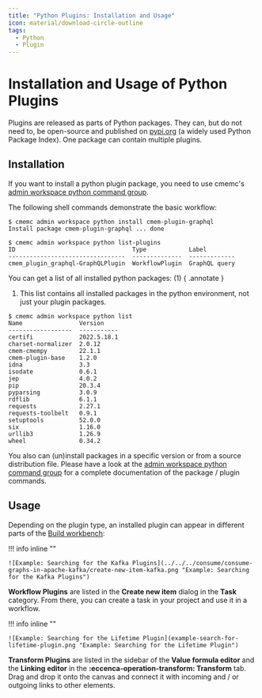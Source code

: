 ```yaml
---
title: "Python Plugins: Installation and Usage"
icon: material/download-circle-outline
tags:
  - Python
  - Plugin
---
```

# Installation and Usage of Python Plugins

Plugins are released as parts of Python packages.
They can, but do not need to, be open-source and published on [pypi.org](https://pypi.org/search/?q=%22cmem-plugin-%22) (a widely used Python Package Index). One package can contain multiple plugins.

## Installation

If you want to install a python plugin package, you need to use cmemc's [admin workspace python command group](../../../automate/cmemc-command-line-interface/command-reference/admin/workspace/python/index.md).

The following shell commands demonstrate the basic workflow:

```shell-session title="Install a plugin package from pypi.org:"
$ cmemc admin workspace python install cmem-plugin-graphql
Install package cmem-plugin-graphql ... done
```

```shell-session title="List installed plugins:"
$ cmemc admin workspace python list-plugins
ID                                 Type            Label
---------------------------------  --------------  -------------
cmem_plugin_graphql-GraphQLPlugin  WorkflowPlugin  GraphQL query
```

You can get a list of all installed python packages: (1)
{ .annotate }

1.   This list contains all installed packages in the python environment, not just your plugin packages.

```shell-session title="List all installed python packages:"
$ cmemc admin workspace python list
Name                Version
------------------  -----------
certifi             2022.5.18.1
charset-normalizer  2.0.12
cmem-cmempy         22.1.1
cmem-plugin-base    1.2.0
idna                3.3
isodate             0.6.1
jep                 4.0.2
pip                 20.3.4
pyparsing           3.0.9
rdflib              6.1.1
requests            2.27.1
requests-toolbelt   0.9.1
setuptools          52.0.0
six                 1.16.0
urllib3             1.26.9
wheel               0.34.2
```

You also can (un)install packages in a specific version or from a source distribution file.
Please have a look at the [admin workspace python command group](../../../automate/cmemc-command-line-interface/command-reference/admin/workspace/python/index.md) for a complete documentation of the package / plugin commands.

## Usage

Depending on the plugin type, an installed plugin can appear in different parts of the [Build workbench](../../../build/introduction-to-the-user-interface):

<div style="clear: both" markdown>

!!! info inline ""

    ![Example: Searching for the Kafka Plugins](../../../consume/consume-graphs-in-apache-kafka/create-new-item-kafka.png "Example: Searching for the Kafka Plugins")

**Workflow Plugins** are listed in the **Create new item** dialog in the **Task** category.
From there, you can create a task in your project and use it in a workflow.

</div>

<div style="clear: both" markdown>

!!! info inline ""

    ![Example: Searching for the Lifetime Plugin](example-search-for-lifetime-plugin.png "Example: Searching for the Lifetime Plugin")

**Transform Plugins** are listed in the sidebar of the **Value formula editor** and the **Linking editor** in the **:eccenca-operation-transform: Transform** tab.
Drag and drop it onto the canvas and connect it with incoming and / or outgoing links to other elements.

</div>

<div style="clear: both" />

